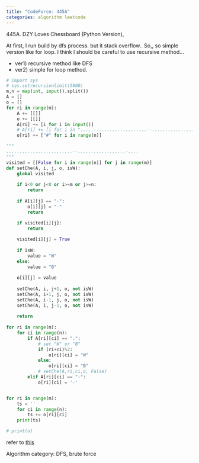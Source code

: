 ```yaml
---
title: "CodeForce: 445A"
categories: algorithm leetcode
---
```


445A. DZY Loves Chessboard (Python Version),

At first, I run build by dfs process. but it stack overflow..
So,, so simple version like for loop.
I think I should be careful to use recursive method...
- ver1) recursive method like DFS
- ver2) simple for loop method.

```python
# import sys
# sys.setrecursionlimit(5000)
m,n = map(int, input().split())
A = []
o = []
for ri in range(m):
    A += [[]]
    o += [[]]
    A[ri] += [i for i in input()]
    # A[ri] += [i for i in ".........................--..................-.............................--..................-...."]
    o[ri] += ["#" for i in range(n)]

"""
.........................--..................-....
"""
visited = [[False for i in range(n)] for j in range(m)]
def setChe(A, i, j, o, isW):
    global visited
    
    if i<0 or j<0 or i>=m or j>=n:
        return
    
    if A[i][j] == "-":
        o[i][j] = "-"
        return
    
    if visited[i][j]:
        return

    visited[i][j] = True
    
    if isW:
        value = "W"
    else:
        value = "B"
    
    o[i][j] = value
    
    setChe(A, i, j+1, o, not isW) 
    setChe(A, i+1, j, o, not isW)
    setChe(A, i-1, j, o, not isW)
    setChe(A, i, j-1, o, not isW)
    
    return 
    
for ri in range(m):
    for ci in range(n):
        if A[ri][ci] == ".":
            # set "W" or "B"
            if (ri+ci)%2:
                o[ri][ci] = "W"
            else:
                o[ri][ci] = "B"
            # setChe(A,ri,ci,o, False)
        elif A[ri][ci] == "-":
            o[ri][ci] = '-'


for ri in range(m):
    ts = ''
    for ci in range(n):
        ts += o[ri][ci]
    print(ts)

# print(o)        
```

refer to [this]

Algorithm category: DFS, brute force

[this]: https://codeforces.com/problemset/problem/445/A
